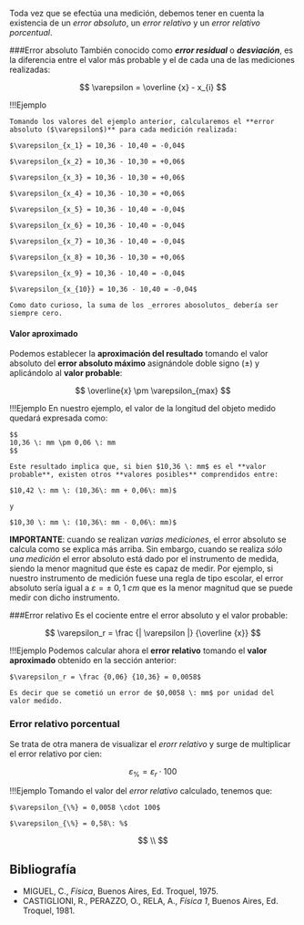 Toda vez que se efectúa una medición, debemos tener en cuenta la existencia de un _error absoluto_, un _error relativo_ y un _error relativo porcentual_. 

###Error absoluto
También conocido como _**error residual**_ o _**desviación**_, es la diferencia entre el valor más probable y el de cada una de las mediciones realizadas:  

$$
\varepsilon = \overline {x} - x_{i}
$$

!!!Ejemplo

	Tomando los valores del ejemplo anterior, calcularemos el **error absoluto ($\varepsilon$)** para cada medición realizada:

	$\varepsilon_{x_1} = 10,36 - 10,40 = -0,04$ 
	
	$\varepsilon_{x_2} = 10,36 - 10,30 = +0,06$
	
	$\varepsilon_{x_3} = 10,36 - 10,30 = +0,06$
	
	$\varepsilon_{x_4} = 10,36 - 10,30 = +0,06$
	
	$\varepsilon_{x_5} = 10,36 - 10,40 = -0,04$
	
	$\varepsilon_{x_6} = 10,36 - 10,40 = -0,04$
	
	$\varepsilon_{x_7} = 10,36 - 10,40 = -0,04$
	
	$\varepsilon_{x_8} = 10,36 - 10,30 = +0,06$
	
	$\varepsilon_{x_9} = 10,36 - 10,40 = -0,04$
	
	$\varepsilon_{x_{10}} = 10,36 - 10,40 = -0,04$
	
	Como dato curioso, la suma de los _errores abosolutos_ debería ser siempre cero.

#### Valor aproximado
Podemos establecer la **aproximación del resultado** tomando el valor absoluto del **error absoluto máximo** asignándole doble signo ($\pm$) y aplicándolo al **valor probable**:

$$
\overline{x} \pm \varepsilon_{max}
$$

!!!Ejemplo
	En nuestro ejemplo, el valor de la longitud del objeto medido quedará expresada como: 
	
	$$
	10,36 \: mm \pm 0,06 \: mm
	$$
	
	Este resultado implica que, si bien $10,36 \: mm$ es el **valor probable**, existen otros **valores posibles** comprendidos entre: 

	$10,42 \: mm \: (10,36\: mm + 0,06\: mm)$ 

	y 

	$10,30 \: mm \: (10,36\: mm - 0,06\: mm)$


**IMPORTANTE**: cuando se realizan _varias mediciones_, el error absoluto se calcula como se explica más arriba. Sin embargo, cuando se realiza _sólo una medición_ el error absoluto está dado por el instrumento de medida, siendo la menor magnitud que éste es capaz de medir. Por ejemplo, si nuestro instrumento de medición fuese una regla de tipo escolar, el error absoluto sería igual a $\varepsilon = \pm \: 0,1 \: cm$ que es la menor magnitud que se puede medir con dicho instrumento. 

###Error relativo
Es el cociente entre el error absoluto y el valor probable: 

$$
\varepsilon_r = \frac {| \varepsilon |} {\overline {x}}
$$

!!!Ejemplo
	Podemos calcular ahora el **error relativo** tomando el **valor aproximado** obtenido en la sección anterior: 

	$\varepsilon_r = \frac {0,06} {10,36} = 0,0058$

	Es decir que se cometió un error de $0,0058 \: mm$ por unidad del valor medido. 

### Error relativo porcentual
Se trata de otra manera de visualizar el _erorr relativo_ y surge de multiplicar el error relativo por cien: 

$$
\varepsilon_{\%} = \varepsilon_r \cdot 100
$$

!!!Ejemplo
	Tomando el valor del _error relativo_ calculado, tenemos que: 
	
	$\varepsilon_{\%} = 0,0058 \cdot 100$
	
	$\varepsilon_{\%} = 0,58\: %$

$$
\\
$$


## Bibliografía
* MIGUEL, C., _Física_, Buenos Aires, Ed. Troquel, 1975. 
* CASTIGLIONI, R., PERAZZO, O., RELA, A., _Física 1_, Buenos Aires, Ed. Troquel, 1981. 


